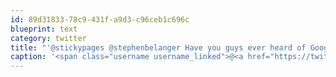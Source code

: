 ```yaml
---
id: 89d31833-78c9-431f-a9d3-c96ceb1c696c
blueprint: text
category: twitter
title: "'@stickypages @stephenbelanger Have you guys ever heard of Googling? :) microsoft.com/canada/techday…"
caption: '<span class="username username_linked">@<a href="https://twitter.com/stickypages" title="Justin Geez">stickypages</a></span> <span class="username username_linked">@<a href="https://twitter.com/stephenbelanger" title="Stephen Belanger">stephenbelanger</a></span> Have you guys ever heard of Googling? :) <a href="http://www.microsoft.com/canada/techdays/2011/" title="http://www.microsoft.com/canada/techdays/2011/" class="link link_untco">microsoft.com/canada/techday…</a>'
---
```

